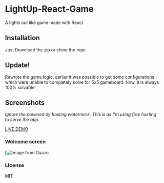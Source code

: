 # LightUp-React-Game
A lights out like game made with React

## Installation

Just Download the zip or clone the repo.

## Update!

Rewrote the game logic, earlier it was possible to get some configurations which were unable to completely solve for 5x5 gameboard. Now, it is always 100% solvable!

## Screenshots

*Ignore the powered by hosting watermark. This is as I'm using free hosting to serve the app.*

[LIVE DEMO](https://hbd-mar-vell.000webhostapp.com/LightUP/index.html)

### Welcome screen

[![Image from Gyazo](https://gyazo.com/1cc03ab9a80480dea173acd621847073)

### License
[MIT](https://choosealicense.com/licenses/mit/)


